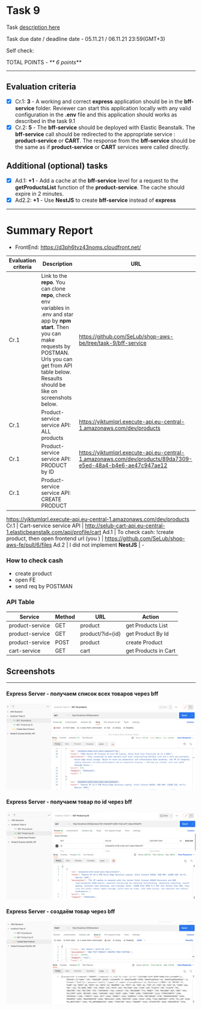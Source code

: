# __Task 9__

Task [description here](https://github.com/EPAM-JS-Competency-center/cloud-development-course-initial/blob/new-tasks/task9-bff-elastic-beanstalk/task.md)

Task due date / deadline date - 05.11.21 / 06.11.21 23:59(GMT+3)

Self check:
 
 TOTAL POINTS - _** 6 points**_
 
-----------
## __Evaluation criteria__

- [x] Cr.1: **3** - A working and correct **express** application should be in the **bff-service** folder. Reviewer can start this application locally with any valid configuration in the **.env** file and this application should works as described in the task 9.1
- [x] Cr.2: **5** - The **bff-service** should be deployed with Elastic Beanstalk. The **bff-service** call should be redirected to the appropriate service : **product-service** or **CART**. The response from the **bff-service** should be the same as if **product-service** or **CART** services were called directly.

## __Additional (optional) tasks__

- [x] Ad.1: **+1** - Add a cache at the **bff-service** level for a request to the **getProductsList** function of the **product-service**. The cache should expire in 2 minutes.  
- [x] Ad2.2: **+1** - Use **NestJS** to create **bff-service** instead of **express**

------------

# __Summary Report__

* FrontEnd: https://d3ph6tvz43noms.cloudfront.net/ 


Evaluation criteria   | Description | URL 
----------------------|-------------|-----
Cr.1 | Link to the **repo**.  You can clone **repo**, check env variables in .env and star app by **npm start**.  Then you can make requests by POSTMAN. Urls you can get from API table below. Resaults should be like on screenshots below. | https://github.com/SeLub/shop-aws-be/tree/task-9/bff-service
Cr.1 | Product-service service API: ALL products | https://yjktumlqrl.execute-api.eu-central-1.amazonaws.com/dev/products
Cr.1 | Product-service service API: PRODUCT by ID | https://yjktumlqrl.execute-api.eu-central-1.amazonaws.com/dev/products/89da7309-e5ed-48a4-b4e6-ae47c947ae12
Cr.1 | Product-service service API: CREATE PRODUCT | 
https://yjktumlqrl.execute-api.eu-central-1.amazonaws.com/dev/products
Cr.1 | Cart-service service API | http://selub-cart-api.eu-central-1.elasticbeanstalk.com/api/profile/cart
Ad.1 | To check cash: !create product, then open frontend url (you ) | https://github.com/SeLub/shop-aws-fe/pull/6/files
Ad.2 | I did not implement **NestJS**  | -

### How to check cash

- create product
- open FE
- send req by POSTMAN


### API Table
Service | Method | URL | Action |
--------|--------|-----|--------|
product-service | GET | product | get Products List
product-service | GET | product/?id={id} | get Product By Id
product-service | POST | product | create Product
cart-service | GET | cart | get Products in Cart

## Screenshots 

------------

#### **Express Server** -  получаем список всех товаров через **bff**

![Get All Products](express_all.png)

#### **Express Server** -  получаем товар по id через **bff**

![Get Product by ID](express_id.png)

#### **Express Server** -  создаём товар через **bff**

![Create Product](express_create.png)